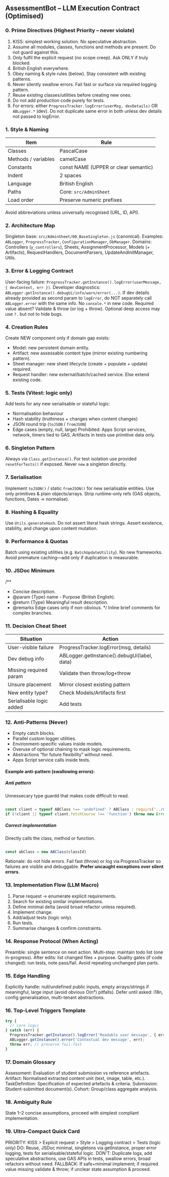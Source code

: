 ## AssessmentBot – LLM Execution Contract (Optimised)

### 0. Prime Directives (Highest Priority – never violate)
1. KISS: simplest working solution. No speculative abstraction.
2. Assume all modules, classes, functions and methods are present. Do not guard against this.
3. Only fulfil the explicit request (no scope creep). Ask ONLY if truly blocked.
4. British English everywhere.
5. Obey naming & style rules (below). Stay consistent with existing patterns.
6. Never silently swallow errors. Fail fast or surface via required logging pattern.
7. Reuse existing classes/utilities before creating new ones.
8. Do not add production code purely for tests.
9. For errors: either `ProgressTracker.logError(userMsg, devDetails)` OR `ABLogger.*` (dev). Do not duplicate same error in both unless dev details not passed to logError.

### 1. Style & Naming
| Item | Rule |
|------|------|
| Classes | PascalCase |
| Methods / variables | camelCase |
| Constants | const NAME (UPPER or clear semantic) |
| Indent | 2 spaces |
| Language | British English |
| Paths | Core: `src/AdminSheet` |
| Load order | Preserve numeric prefixes |
Avoid abbreviations unless universally recognised (URL, ID, API).

### 2. Architecture Map
Singleton base: `src/AdminSheet/00_BaseSingleton.js` (canonical). Examples: `ABLogger`, `ProgressTracker`, `ConfigurationManager`, `DbManager`.
Domains: Controllers (`y_controllers`), Sheets, AssignmentProcessor, Models (+ Artifacts), RequestHandlers, DocumentParsers, UpdateAndInitManager, Utils.

### 3. Error & Logging Contract
User-facing failure: `ProgressTracker.getInstance().logError(userMessage, { devContext, err })`.
Developer diagnostics: `ABLogger.getInstance().debugUi/info/warn/error(...)`.
If dev details already provided as second param to `logError`, do NOT separately call `ABLogger.error` with the same info.
No `console.*` in new code.
Required value absent? Validate & throw (or log + throw). Optional deep access may use `?.` but not to hide bugs.

### 4. Creation Rules
Create NEW component only if domain gap exists:
- Model: new persistent domain entity.
- Artifact: new assessable content type (mirror existing numbering pattern).
- Sheet manager: new sheet lifecycle (create + populate + update) required.
- Request handler: new external/batch/cached service.
Else extend existing code.

### 5. Tests (Vitest: logic only)
Add tests for any new serialisable or stateful logic:
- Normalisation behaviour
- Hash stability (truthiness + changes when content changes)
- JSON round trip (`toJSON` / `fromJSON`)
- Edge cases (empty, null, large)
Prohibited: Apps Script services, network, timers tied to GAS.
Artifacts in tests use primitive data only.

### 6. Singleton Pattern
Always via `Class.getInstance()`. For test isolation use provided `resetForTests()` if exposed. Never `new` a singleton directly.

### 7. Serialisation
Implement `toJSON()` / static `fromJSON()` for new serialisable entities. Use only primitives & plain objects/arrays. Strip runtime-only refs (GAS objects, functions, Dates → normalise).

### 8. Hashing & Equality
Use `Utils.generateHash`. Do not assert literal hash strings. Assert existence, stability, and change upon content mutation.

### 9. Performance & Quotas
Batch using existing utilities (e.g. `BatchUpdateUtility`). No new frameworks. Avoid premature caching—add only if duplication is measurable.

### 10. JSDoc Minimum
/**
 * Concise description.
 * @param {Type} name - Purpose (British English).
 * @return {Type} Meaningful result description.
 * @remarks Edge cases only if non-obvious.
 */
Inline brief comments for complex branches.

### 11. Decision Cheat Sheet
| Situation | Action |
|-----------|--------|
| User-visible failure | ProgressTracker.logError(msg, details) |
| Dev debug info | ABLogger.getInstance().debugUi(label, data) |
| Missing required param | Validate then throw/log+throw |
| Unsure placement | Mirror closest existing pattern |
| New entity type? | Check Models/Artifacts first |
| Serialisable logic added | Add tests |

### 12. Anti-Patterns (Never)
- Empty catch blocks.
- Parallel custom logger utilities.
- Environment-specific values inside models.
- Overuse of optional chaining to mask logic requirements.
- Abstractions “for future flexibility” without need.
- Apps Script service calls inside tests.

#### Example anti-pattern (swallowing errors):

##### Anti pattern

Unnessecary type guardd that makes code difficult to read.

```javascript

const client = typeof ABClass !== 'undefined' ? ABClass : require('../GoogleClassroom/ABClass.js');
if (!client || typeof client.fetchCourse !== 'function') throw new Error('ABClass.fetchCourse is not available');
```


##### Correct implementation
Directly calls the class, method or function.

```javascript

const abClass = new ABClass(classId)
```

Rationale: do not hide errors. Fail fast (throw) or log via ProgressTracker so failures are visible and debuggable. **Prefer uncaught exceptions over silent errors**.

### 13. Implementation Flow (LLM Macro)
1. Parse request → enumerate explicit requirements.
2. Search for existing similar implementations.
3. Define minimal delta (avoid broad refactor unless required).
4. Implement change.
5. Add/adjust tests (logic only).
6. Run tests.
7. Summarise changes & confirm constraints.

### 14. Response Protocol (When Acting)
Preamble: single sentence on next action.
Multi-step: maintain todo list (one in-progress).
After edits: list changed files + purpose.
Quality gates (if code changed): run tests, note pass/fail.
Avoid repeating unchanged plan parts.

### 15. Edge Handling
Explicitly handle: null/undefined public inputs, empty arrays/strings if meaningful, large input (avoid obvious O(n²) pitfalls).
Defer until asked: i18n, config generalisation, multi-tenant abstractions.

### 16. Top-Level Triggers Template
```javascript
try {
  // core logic
} catch (err) {
  ProgressTracker.getInstance().logError('Readable user message', { err });
  ABLogger.getInstance().error('Contextual dev message', err);
  throw err; // preserve fail-fast
}
```

### 17. Domain Glossary
Assessment: Evaluation of student submission vs reference artefacts.
Artifact: Normalised extracted content unit (text, image, table, etc.).
TaskDefinition: Specification of expected artefacts & criteria.
Submission: Student-submitted document(s).
Cohort: Group/class aggregate analysis.

### 18. Ambiguity Rule
State 1–2 concise assumptions, proceed with simplest compliant implementation.

### 19. Ultra‑Compact Quick Card
PRIORITY: KISS > Explicit request > Style > Logging contract > Tests (logic only)
DO: Reuse, JSDoc minimal, singletons via getInstance, proper error logging, tests for serialisable/stateful logic.
DON'T: Duplicate logs, add speculative abstractions, use GAS APIs in tests, swallow errors, broad refactors without need.
FALLBACK: If safe+minimal implement; if required value missing validate & throw; if unclear state assumption & proceed.
